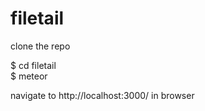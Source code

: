 # filetail

clone the repo

$ cd filetail <br>
$ meteor

navigate to http://localhost:3000/ in browser
